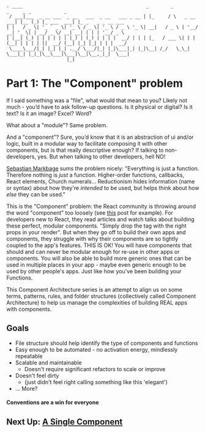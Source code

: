 ```
. ____                                             _        _             _     _ _            _                  
 / ___|___  _ __ ___  _ __   ___  _ __   ___ _ __ | |_     / \   _ __ ___| |__ (_) |_ ___  ___| |_ _   _ _ __ ___
| |   / _ \| '_ ` _ \| '_ \ / _ \| '_ \ / _ \ '_ \| __|   / _ \ | '__/ __| '_ \| | __/ _ \/ __| __| | | | '__/ _ \
| |__| (_) | | | | | | |_) | (_) | | | |  __/ | | | |_   / ___ \| | | (__| | | | | ||  __/ (__| |_| |_| | | |  __/
 \____\___/|_| |_| |_| .__/ \___/|_| |_|\___|_| |_|\__| /_/   \_\_|  \___|_| |_|_|\__\___|\___|\__|\__,_|_|  \___|
                      |_|                                                                                          
```
# Part 1: The "Component" problem
If I said something was a "file", what would that mean to you? Likely not much - you’d have to ask follow-up questions. Is it physical or digital? Is it text? Is it an image? Excel? Word?

What about a "module"? Same problem.

And a "component"? Sure, you’d know that it is an abstraction of ui and/or logic, built in a modular way to facilitate composing it with other components, but is that really descriptive enough? If talking to non-developers, yes. But when talking to other developers, hell NO!

[Sebastian Markbage](https://twitter.com/sebmarkbage/status/781673816707698688) sums the problem nicely: "Everything is just a function. Therefore nothing is *just* a function. Higher-order functions, callbacks, React elements, Church numerals... Reductionism hides information (name or syntax) about how they're *intended* to be used, but helps think about how *else* they can be used."

This is the "Component" problem: the React community is throwing around the word "component" too loosely (see [this](https://medium.com/@jxnblk/components-ec73e4297ad7#.6h2vqtjuc) post for example). For developers new to React, they read articles and watch talks about building these perfect, modular components. "Simply drop the tag with the right props in your render". But when they go off to build their own apps and components, they struggle with why their components are so tightly coupled to the app's features. THIS IS OK! You will have components that should and can never be modular enough for re-use in other apps or components. You will also be able to build more generic ones that can be used in multiple places in your app - maybe even generic enough to be used by other people's apps. Just like how you've been building your Functions.

This Component Architecture series is an attempt to align us on some terms, patterns, rules, and folder structures (collectively called Component Architecture) to help us manage the complexities of building REAL apps with components.

## Goals
- File structure should help identify the type of components and functions
- Easy enough to be automated - no activation energy, mindlessly repeatable
- Scalable and maintainable
  - Doesn't require significant refactors to scale or improve
- Doesn't feel dirty
  - (just didn't feel right calling something like this 'elegant')
- ... More?

#### Conventions are a win for everyone

## Next Up: [A Single Component](https://github.com/kylpo/react-playbook/blob/master/component-architecture/2_A-Component.md)
